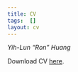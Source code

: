```yaml
---
title: CV
tags:  []
layout: cv
---
```


*Yih-Lun “Ron” Huang*

Download CV [here](/cv/vitae.pdf "Curriculum Vitae").
